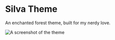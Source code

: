 # Silva Theme

An enchanted forest theme, built for my nerdy love.

![A screenshot of the theme](https://user-images.githubusercontent.com/709100/111926701-7f818980-8a73-11eb-96e5-2d26c38c6738.png)
